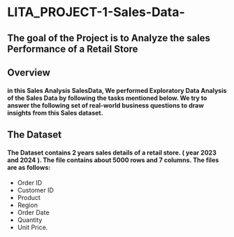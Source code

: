 # LITA_PROJECT-1-Sales-Data-
## The goal of the Project is to Analyze the sales Performance of a Retail Store


## Overview
#### in this Sales Analysis SalesData, We performed Exploratory Data Analysis of the Sales Data by following the tasks mentioned below.  We try to answer the following set of real-world business questions to draw insights from this Sales dataset. 

## The Dataset 
#### The Dataset contains 2 years sales details of a retail store. ( year 2023 and 2024 ). The file contains about 5000 rows and 7 columns. The files are as follows: 
*  Order ID 
*  Customer ID
*  Product
*  Region
*  Order Date
*  Quantity
*  Unit Price.

